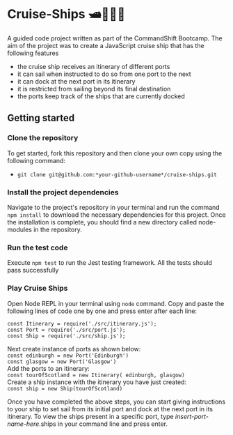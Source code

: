 # Cruise-Ships 🛥️🌊🐳🌅

A guided code project written as part of the CommandShift Bootcamp. The aim of the project was to create a JavaScript cruise ship that has the following features
- the cruise ship receives an itinerary of different ports
- it can sail when instructed to do so from one port to the next
- it can dock at the next port in its itinerary
- it is restricted from sailing beyond its final destination
- the ports keep track of the ships that are currently docked  

## Getting started

### Clone the repository

To get started, fork this repository and then clone your own copy using the following command:

- `git clone git@github.com:*your-github-username*/cruise-ships.git`

### Install the project dependencies 

Navigate to the project's repository in your terminal and run the command `npm install` to download the necessary dependencies for this project. Once the installation is complete, you should find a new directory called node-modules in the repository.

### Run the test code 

Execute `npm test` to run the Jest testing framework. All the tests should pass successfully 

### Play Cruise Ships

Open Node REPL in your terminal using `node` command. Copy and paste the following lines of code one by one and press enter after each line:  

  `const Itinerary = require('./src/itinerary.js');`    
  `const Port = require('./src/port.js');`     
  `const Ship = require('./src/ship.js');`    


Next create instance of ports as shown below:      
`const edinburgh = new Port('Edinburgh')`    
`const glasgow = new Port('Glasgow')`    
Add the ports to an itinerary:    
`const tourOfScotland = new Itinerary( edinburgh, glasgow)`    
Create a ship instance with the itinerary you have just created:    
`const ship = new Ship(tourOfScotland)`    


Once you have completed the above steps, you can start giving instructions to your ship to set sail from its initial port and dock at the next port in its itinerary. To view the ships present in a specific port, type *insert-port-name-here*.ships in your command line and press enter.  
